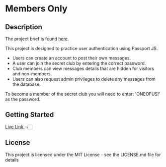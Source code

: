 # Members Only

## Description

The project brief is found <a href="https://www.theodinproject.com/lessons/nodejs-members-only">here</a>.

This project is designed to practice user authentication using Passport JS.

- Users can create an account to post their own messages.
- A user can join the secret club by entering the correct password.
- Club members can view messages details that are hidden for visitors and non-members.
- Users can also request admin privileges to delete any messages from the database.

To become a member of the secret club you will need to enter: 'ONEOFUS!' as the password.

## Getting Started

<a href="https://cool-brook-6416.fly.dev/" target="_blank"> Live Link </a> 👈🏻
<br/>

## License

This project is licensed under the MIT License - see the LICENSE.md file for details
